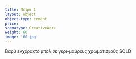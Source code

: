```yaml
---
title: Πέτρα 1
layout: object
object-type: cement
price:
scematype: CreativeWork
weight: 60
image: '60.jpg'
---
```


Βαρύ ενχάρακτο μπολ σε γκρι-μαύρους χρωματισμούς
SOLD

